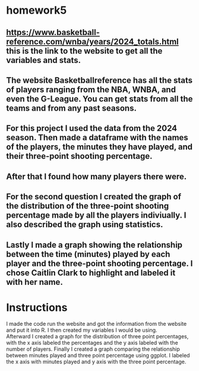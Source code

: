 # homework5
## https://www.basketball-reference.com/wnba/years/2024_totals.html this is the link to the website to get all the variables and stats.
## The website Basketballreference has all the stats of players ranging from the NBA, WNBA, and even the G-League. You can get stats from all the teams and from any past seasons.
## For this project I used the data from the 2024 season. Then made a dataframe with the names of the players, the minutes they have played, and their three-point shooting percentage. 
## After that I found how many players there were.
## For the second question I created the graph of the distribution of the three-point shooting percentage made by all the players indiviually. I also described the graph using statistics.
## Lastly I made a graph showing the relationship between the time (minutes) played by each player and the three-point shooting percentage. I chose Caitlin Clark to highlight and labeled it with her name.
# Instructions
I made the code run the website and got the information from the website and put it into R. I then created my variables I would be using.\
Afterward I created a graph for the distribution of three point percentages, with the x axis labeled the percentages and the y axis labeled with the number of players. 
Finally I created a graph comparing the relationship between minutes played and three point percentage using ggplot. I labeled the x axis with minutes played and y axis with the three point percentage. 
